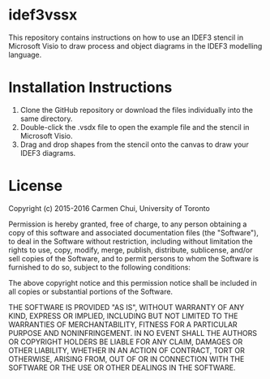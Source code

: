 # idef3vssx

This repository contains instructions on how to use an IDEF3 stencil in Microsoft Visio to draw process and object diagrams in the IDEF3 modelling language.

Installation Instructions
=========================

1. Clone the GitHub repository or download the files individually into the same directory.
2. Double-click the .vsdx file to open the example file and the stencil in Microsoft Visio.
3. Drag and drop shapes from the stencil onto the canvas to draw your IDEF3 diagrams.

# License
Copyright (c) 2015-2016 Carmen Chui, University of Toronto

Permission is hereby granted, free of charge, to any person obtaining a copy of this software and associated documentation files (the "Software"), to deal in the Software without restriction, including without limitation the rights to use, copy, modify, merge, publish, distribute, sublicense, and/or sell copies of the Software, and to permit persons to whom the Software is furnished to do so, subject to the following conditions:

The above copyright notice and this permission notice shall be included in all copies or substantial portions of the Software.

THE SOFTWARE IS PROVIDED "AS IS", WITHOUT WARRANTY OF ANY KIND, EXPRESS OR IMPLIED, INCLUDING BUT NOT LIMITED TO THE WARRANTIES OF MERCHANTABILITY, FITNESS FOR A PARTICULAR PURPOSE AND NONINFRINGEMENT. IN NO EVENT SHALL THE AUTHORS OR COPYRIGHT HOLDERS BE LIABLE FOR ANY CLAIM, DAMAGES OR OTHER LIABILITY, WHETHER IN AN ACTION OF CONTRACT, TORT OR OTHERWISE, ARISING FROM, OUT OF OR IN CONNECTION WITH THE SOFTWARE OR THE USE OR OTHER DEALINGS IN THE SOFTWARE. 